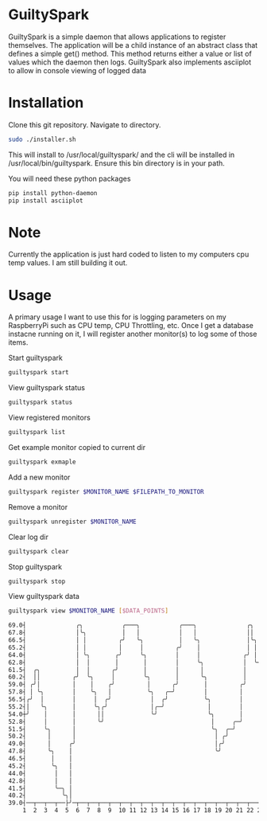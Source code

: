 # GuiltySpark

GuiltySpark is a simple daemon that allows applications to register themselves. The application will be a child instance of an abstract class that defines a simple get() method. This method returns either a value or list of values which the daemon then logs. GuiltySpark also implements asciiplot to allow in console viewing of logged data

# Installation

Clone this git repository.
Navigate to directory.
```bash
sudo ./installer.sh
```
This will install to /usr/local/guiltyspark/ and the cli will be installed in /usr/local/bin/guiltyspark. Ensure this bin directory is in your path.

You will need these python packages
```bash
pip install python-daemon
pip install asciiplot
```

# Note

Currently the application is just hard coded to listen to my computers cpu temp values. I am still building it out.

# Usage

A primary usage I want to use this for is logging parameters on my RaspberryPi such as CPU temp, CPU Throttling, etc. Once I get a database instacne running on it, I will register another monitor(s) to log some of those items.

Start guiltyspark
```bash
guiltyspark start
```

View guiltyspark status
```bash
guiltyspark status
```

View registered monitors
```bash
guiltyspark list
```

Get example monitor copied to current dir
```bash
guiltyspark exmaple
```

Add a new monitor
```bash
guiltyspark register $MONITOR_NAME $FILEPATH_TO_MONITOR
```

Remove a monitor
```bash
guiltyspark unregister $MONITOR_NAME
```

Clear log dir
```bash
guiltyspark clear
```

Stop guiltyspark
```bash
guiltyspark stop
```

View guiltyspark data
```bash
guiltyspark view $MONITOR_NAME [$DATA_POINTS]

69.0┤              ╭╮           ╭───╮           ╭───╮              ╭╮
67.8┤              │╰╮          │   │           │   │              ││
66.5┤              │ │         ╭╯   ╰╮          │   ╰╮             │╰╮
65.2┤              │ │         │     │         ╭╯    │             │ │
64.0┤              │ ╰╮       ╭╯     ╰╮        │     │            ╭╯ │
62.8┤              │  │       │       │        │     ╰╮           │  ╰╮
61.5┤  ╭╮          │  │      ╭╯       │        │      │           │   │
60.2┤  ││         ╭╯  ╰╮     │        ╰╮       │      ╰╮          │   ╰╮
59.0┤ ╭╯│         │    │    ╭╯         │      ╭╯       │         ╭╯    │                ╭╮
57.8┤ │ ╰╮        │    ╰╮   │          ╰╮   ╭─╯        │         │     │                ││
56.5┤╭╯  │        │     │  ╭╯           │  ╭╯          ╰╮        │     ╰╮               │╰╮
55.2┤│   ╰╮       │     ╰╮╭╯            │╭─╯            │        │      │               │ │
54.0┼╯    │       │      ││             ╰╯              ╰╮       │      ╰╮              │ │
52.8┤     │       │      ╰╯                              │     ╭─╯       │             ╭╯ ╰╮
51.5┤     ╰╮      │                                      ╰╮  ╭─╯         │             │   │
50.2┤      │      │                                       │ ╭╯           ╰╮       ╭╮   │   ╰
49.0┤      │     ╭╯                                       │╭╯             │       ││   │
47.8┤      ╰╮    │                                        ╰╯              │      ╭╯│   │
46.5┤       │    │                                                        ╰╮    ╭╯ ╰╮ ╭╯
45.2┤       ╰╮   │                                                         │    │   │ │
44.0┤        │   │                                                         ╰╮  ╭╯   ╰╮│
42.8┤        │   │                                                          │ ╭╯     ││
41.5┤        ╰─╮ │                                                          ╰─╯      ││
40.2┤          ╰╮│                                                                   ╰╯
39.0┤──┬──┬──┬──├╯─┬──┬──┬──┬──┬──┬──┬──┬──┬──┬──┬──┬──┬──┬──┬──┬──┬──┬──┬──┬──┬──┬──┬──┬──┬
    1  2  3  4  5  6  7  8  9  10 11 12 13 14 15 16 17 18 19 20 21 22 23 24 25 26 27 28 29


```

